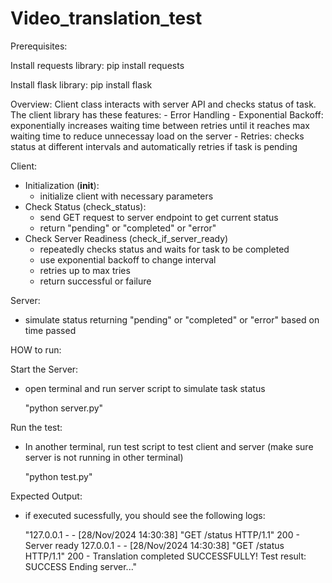 # Video_translation_test

Prerequisites:

  Install requests library: 
    pip install requests

  Install flask library:
    pip install flask

Overview:
  Client class interacts with server API and checks status of task. The client library has these features:
    - Error Handling
    - Exponential Backoff: exponentially increases waiting time between retries until it reaches max waiting time to reduce unnecessay load on the server
    - Retries: checks status at different intervals and automatically retries if task is pending

Client:
  - Initialization (__init__):
    - initialize client with necessary parameters 
  - Check Status (check_status):
    - send GET request to server endpoint to get current status
    - return "pending" or "completed" or "error"
  - Check Server Readiness (check_if_server_ready)
    - repeatedly checks status and waits for task to be completed
    - use exponential backoff to change interval 
    - retries up to max tries
    - return successful or failure

Server:
  - simulate status returning "pending" or "completed" or "error" based on time passed


HOW to run:

Start the Server: 
  - open terminal and run server script to simulate task status
    
    "python server.py"

Run the test:
  - In another terminal, run test script to test client and server (make sure server is not running in other terminal)
  
    "python test.py"

Expected Output:
  - if executed sucessfully, you should see the following logs:
  
    "127.0.0.1 - - [28/Nov/2024 14:30:38] "GET /status HTTP/1.1" 200 -
    Server ready
    127.0.0.1 - - [28/Nov/2024 14:30:38] "GET /status HTTP/1.1" 200 -
    Translation completed SUCCESSFULLY!
    Test result: SUCCESS
    Ending server..."

